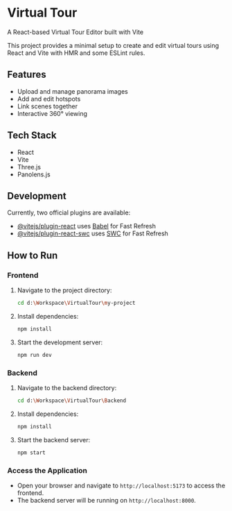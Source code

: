 # Virtual Tour

A React-based Virtual Tour Editor built with Vite

This project provides a minimal setup to create and edit virtual tours using React and Vite with HMR and some ESLint rules.

## Features
- Upload and manage panorama images
- Add and edit hotspots
- Link scenes together
- Interactive 360° viewing

## Tech Stack
- React
- Vite
- Three.js
- Panolens.js

## Development

Currently, two official plugins are available:

- [@vitejs/plugin-react](https://github.com/vitejs/vite-plugin-react/blob/main/packages/plugin-react/README.md) uses [Babel](https://babeljs.io/) for Fast Refresh
- [@vitejs/plugin-react-swc](https://github.com/vitejs/vite-plugin-react-swc) uses [SWC](https://swc.rs/) for Fast Refresh

## How to Run

### Frontend
1. Navigate to the project directory:
   ```sh
   cd d:\Workspace\VirtualTour\my-project
   ```
2. Install dependencies:
   ```sh
   npm install
   ```
3. Start the development server:
   ```sh
   npm run dev
   ```

### Backend
1. Navigate to the backend directory:
   ```sh
   cd d:\Workspace\VirtualTour\Backend
   ```
2. Install dependencies:
   ```sh
   npm install
   ```
3. Start the backend server:
   ```sh
   npm start
   ```

### Access the Application
- Open your browser and navigate to `http://localhost:5173` to access the frontend.
- The backend server will be running on `http://localhost:8000`.
